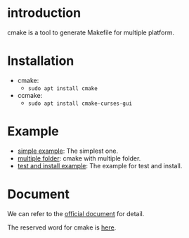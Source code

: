 # introduction
cmake is a tool to generate Makefile for multiple platform.

# Installation
* cmake:
  - `sudo apt install cmake`
* ccmake:
  - `sudo apt install cmake-curses-gui`

# Example
* [simple example](simple_example): The simplest one. 
* [multiple folder](multiple_folder): cmake with multiple folder.
* [test and install example](test_install_example): The example for test and install.

# Document
We can refer to the [official document](https://cmake.org/cmake/help/latest/index.html) for detail.

The reserved word for cmake is [here](https://cmake.org/cmake/help/latest/manual/cmake-commands.7.html).
